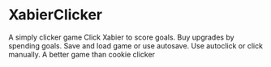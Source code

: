 # XabierClicker
A simply clicker game
Click Xabier to score goals.
Buy upgrades by spending goals.
Save and load game or use autosave.
Use autoclick or click manually.
A better game than cookie clicker
